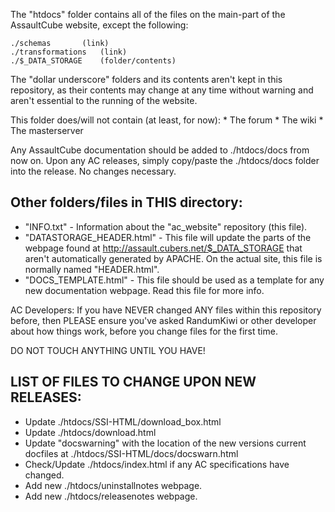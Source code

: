 The "htdocs" folder contains all of the files on the 
main-part of the AssaultCube website, except the following:

	./schemas		(link)
	./transformations	(link)
	./$_DATA_STORAGE	(folder/contents)

The "dollar underscore" folders and its contents aren't kept in
this repository, as their contents may change at any time without
warning and aren't essential to the running of the website.

This folder does/will not contain (at least, for now):
	* The forum
	* The wiki
	* The masterserver

Any AssaultCube documentation should be added to ./htdocs/docs 
from now on. Upon any AC releases, simply copy/paste 
the ./htdocs/docs folder into the release. No changes necessary.


## Other folders/files in THIS directory:

 * "INFO.txt" - Information about the "ac_website" repository (this file).
 * "DATASTORAGE_HEADER.html" - This file will update the parts of the webpage
   found at http://assault.cubers.net/$_DATA_STORAGE that aren't automatically
   generated by APACHE. On the actual site, this file is normally named "HEADER.html".
 * "DOCS_TEMPLATE.html" - This file should be used as a template for any new
    documentation webpage. Read this file for more info.

AC Developers:
   If you have NEVER changed ANY files within this repository before,
   then PLEASE ensure you've asked RandumKiwi or other developer about
   how things work, before you change files for the first time.

   DO NOT TOUCH ANYTHING UNTIL YOU HAVE!

   
## LIST OF FILES TO CHANGE UPON NEW RELEASES:

 * Update ./htdocs/SSI-HTML/download_box.html
 * Update ./htdocs/download.html
 * Update "docswarning" with the location of the new versions
   current docfiles at ./htdocs/SSI-HTML/docs/docswarn.html
 * Check/Update ./htdocs/index.html if any AC specifications have changed.
 * Add new ./htdocs/uninstallnotes webpage.
 * Add new ./htdocs/releasenotes webpage.

